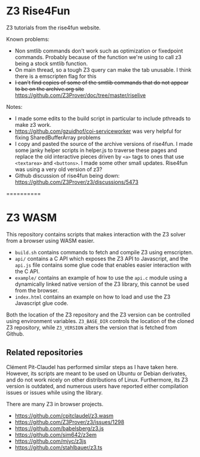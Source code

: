 # Z3 Rise4Fun

Z3 tutorials from the rise4fun website.

Known problems:
- Non smtlib commands don't work such as optimization or fixedpoint commands. Probably because of the function we're using to call z3 being a stock smtlib function.
- On main thread, so a tough Z3 query can make the tab unusable. I think there is a emscripten flag for this
- <strike>I can't find copies of some of the smtlib commands that do not appear to be on the archive.org site</strike> https://github.com/Z3Prover/doc/tree/master/riselive

Notes: 
- I made some edits to the build script in particular to include pthreads to make z3 work.
- https://github.com/gzuidhof/coi-serviceworker was very helpful for fixing SharedBufferArray problems
- I copy and pasted the source of the archive versions of rise4fun. I made some janky helper scripts in helper.js to traverse these pages and replace the old interactive pieces driven by `<a>` tags to ones that use `<textarea>` and `<buttons>`. I made some other small updates. Rise4fun was using a very old version of z3?
- Github discussion of rise4fun being down: <https://github.com/Z3Prover/z3/discussions/5473>





==========

Z3 WASM
=========

This repository contains scripts that makes interaction
with the Z3 solver from a browser using WASM easier.

* `build.sh` contains commands to fetch and compile Z3 using emscripten.
* `api/` contains a C API which exposes the Z3 API to Javascript, and 
  the `api.js` file contains some glue code that enables easier interaction
  with the C API.
* `example/` contains an example of how to use the `api.c` module using a dynamically linked native version of the Z3 library, this cannot be used from the browser.
* `index.html` contains an example on how to load and use the Z3 Javascript glue code.

Both the location of the Z3 repository and the Z3 version can be controlled
using environment variables. `Z3_BASE_DIR` controls the location of the 
cloned Z3 repository, while `Z3_VERSION` alters the version that is 
fetched from Github.

## Related repositories

Clément Pit-Claudel has performed similar steps as I have taken here. 
However, its scripts are meant to be used on Ubuntu or Debian derivates, 
and do not work nicely on other distributions of Linux. Furthermore, its
Z3 version is outdated, and numerous users have reported either compilation
issues or issues while using the library.

There are many Z3 in browser projects.

- <https://github.com/cpitclaudel/z3.wasm>
- <https://github.com/Z3Prover/z3/issues/1298>
- <https://github.com/babelsberg/z3.js>
- <https://github.com/sim642/z3em>
- <https://github.com/mjyc/z3js>
- <https://github.com/stahlbauer/z3.ts>


